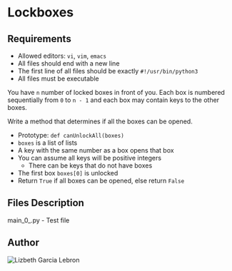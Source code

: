 # Lockboxes

## Requirements
- Allowed editors: `vi`, `vim`, `emacs`
- All files should end with a new line
- The first line of all files should be exactly `#!/usr/bin/python3`
- All files must be executable

You have `n` number of locked boxes in front of you. Each box is numbered sequentially from `0` to `n - 1` and each box may contain keys to the other boxes.

Write a method that determines if all the boxes can be opened.

- Prototype: `def canUnlockAll(boxes)`
- `boxes` is a list of lists
- A key with the same number as a box opens that box
- You can assume all keys will be positive integers
  * There can be keys that do not have boxes
- The first box `boxes[0]` is unlocked
- Return `True` if all boxes can be opened, else return `False`

## Files Description
main_0_.py - Test file

## Author
![Lizbeth Garcia Lebron](www.linkedin.com/in/lizzgarleb)
